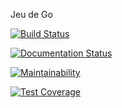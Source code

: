 Jeu de Go 


[![Build Status](https://travis-ci.org/florentin72/JeuGo.svg?branch=master)](https://travis-ci.org/florentin72/JeuGo)

[![Documentation Status](https://readthedocs.org/projects/jeugo/badge/?version=latest)](http://jeugo.readthedocs.io/en/latest/?badge=latest)

[![Maintainability](https://api.codeclimate.com/v1/badges/1422dd731d028b298e38/maintainability)](https://codeclimate.com/github/florentin72/JeuGo/maintainability)

[![Test Coverage](https://api.codeclimate.com/v1/badges/1422dd731d028b298e38/test_coverage)](https://codeclimate.com/github/florentin72/JeuGo/test_coverage)